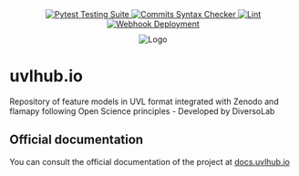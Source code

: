 <div align="center">

  <a href="https://github.com/diverso-lab/uvlhub/actions/workflows/CI_pytest.yml">
    <img alt="Pytest Testing Suite"
         src="https://github.com/diverso-lab/uvlhub/actions/workflows/CI_pytest.yml/badge.svg?branch=main">
  </a>
  <a href="https://github.com/diverso-lab/uvlhub/actions/workflows/CI_commits.yml">
    <img alt="Commits Syntax Checker"
         src="https://github.com/diverso-lab/uvlhub/actions/workflows/CI_commits.yml/badge.svg?branch=main">
  </a>
  <a href="https://github.com/diverso-lab/uvlhub/actions/workflows/CI_lint.yml">
    <img alt="Lint"
         src="https://github.com/diverso-lab/uvlhub/actions/workflows/CI_lint.yml/badge.svg?branch=main">
  </a>
  <a href="https://github.com/diverso-lab/uvlhub/actions/workflows/CD_webhook.yml">
    <img alt="Webhook Deployment"
         src="https://github.com/diverso-lab/uvlhub/actions/workflows/CD_webhook.yml/badge.svg?branch=main">
  </a>
  
</div>

<div style="text-align: center; margin-top: 10px">
  <img src="https://www.uvlhub.io/static/media/logos/default.svg" alt="Logo">
</div>

# uvlhub.io

Repository of feature models in UVL format integrated with Zenodo and flamapy following Open Science principles - Developed by DiversoLab

## Official documentation

You can consult the official documentation of the project at [docs.uvlhub.io](https://docs.uvlhub.io/)
